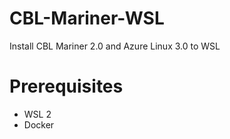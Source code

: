 # CBL-Mariner-WSL
Install CBL Mariner 2.0 and Azure Linux 3.0 to WSL

# Prerequisites
- WSL 2
- Docker
